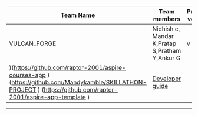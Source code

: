 

| Team Name | Team members | Product version | Product document | Product demo | User guide | Source code | Developer guide |
| ----- | ----- | ----- | ----- | ----- | ----- | ----- | ----- |
| VULCAN_FORGE | Nidhish c, Mandar K,Pratap S,Pratham Y,Ankur G | v 1.0 | [Product document](https://drive.google.com/file/d/1G82VLN2bj_TpOHjCYPuJdRuJIGQPmIKh/view?usp=sharing) | [Product demo](https://aspire-final.onrender.com) (https://aspire-mentor.netlify.app/) | [User guide](https://aspire-mentor.netlify.app/) (https://aspire-final.onrender.com) | [Source code]( https://github.com/raptor-2001/aspire-courses-app  
)(https://github.com/raptor-2001/aspire-courses-app  )(https://github.com/Mandykamble/SKILLATHON-PROJECT ) (https://github.com/raptor-2001/aspire-app-template )| [Developer guide](https://docs.google.com/document/d/1udePSVp2BYyb7TlPK2pvS3hcjXS_HrwEgMHBduLAcEo/edit?usp=sharing) |

---

